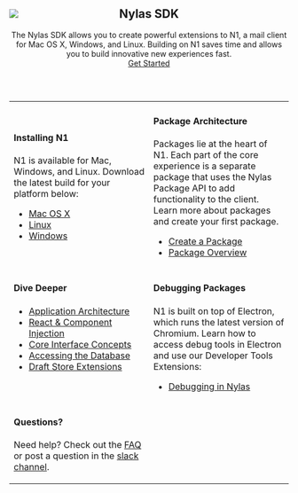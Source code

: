 <img src="/static/img/nylas-sdk-cuub@2x.png" class="center-logo"/>
<h2 style="text-align:center; margin-top:-20px;">Nylas SDK</h2>
<p style="text-align:center; margin:auto; margin-bottom:60px;">The Nylas SDK allows you to create powerful extensions to N1, a mail client for Mac OS X, Windows, and Linux. Building on N1 saves time and allows you to build innovative new experiences fast.<br>
<a href="/sdk/getting-started" class="btn btn-redwood btn-sm btn-light btn-shadowed">Get Started</a>
</p>

<table class="no-border">
<tr><td style="width:50%;">

<h4>Installing N1</h4>
<p>
N1 is available for Mac, Windows, and Linux. Download the latest build for your platform below:
</p>
<ul>
<li><a href="https://edgehill.nylas.com/download?platform=darwin">Mac OS X</a></li>
<li><a href="https://edgehill.nylas.com/download?platform=linux">Linux</a></li>
<li><a href="https://edgehill.nylas.com/download?platform=win32">Windows</a></li>
</ul>

</td><td style="width:50%;">

<h4>Package Architecture</h4>
<p>
Packages lie at the heart of N1. Each part of the core experience is a separate package that uses the Nylas Package API to add functionality to the client. Learn more about packages and create your first package.
</p>
<ul>
<li><a href="/sdk/getting-started">Create a Package</a></li>
<li><a href="/sdk/packageoverview">Package Overview</a></li>
</ul>

</td></tr>
<tr><td style="width:50%; vertical-align:top;">

<h4>Dive Deeper</h4>

<ul>
<li><a href="/sdk/architecture">Application Architecture</a></li>
<li><a href="/sdk/react">React & Component Injection</a></li>
<li><a href="/sdk/interfaceconcepts">Core Interface Concepts</a></li>
<li><a href="/sdk/database">Accessing the Database</a></li>
<li><a href="/sdk/draftstoreextensions">Draft Store Extensions</a></li>
</ul>

</td><td style="width:50%; vertical-align:top;">

<h4>Debugging Packages</h4>
<p>
N1 is built on top of Electron, which runs the latest version of Chromium. Learn how to access debug tools in Electron and use our Developer Tools Extensions:
</p>
<ul>
<li><a href="/sdk/debugging">Debugging in Nylas</a></li>
</ul>

</td></tr>
<tr colspan="2"><td>
<h4>Questions?</h4>
<p>
Need help? Check out the <a href="FAQ.html">FAQ</a> or post a question in the <a href="http://slack-invite.nylas.com/">slack channel</a>.
</p>

</td></tr>
</table>

